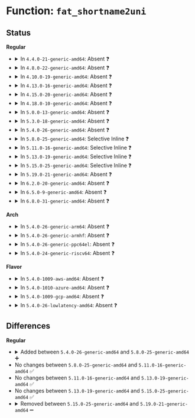 # Function: <code>fat_shortname2uni</code>

## Status
<b>Regular</b>
<ul>
<li>
<details>
<summary>In <code>4.4.0-21-generic-amd64</code>: Absent ❓</summary>

```json
{
  "name": "fat_shortname2uni",
  "collision_type": "Unique Static",
  "inline_type": "Full",
  "funcs": [
    {
      "addr": 18446744071581955543,
      "name": "fat_shortname2uni",
      "external": false,
      "loc": "fs/fat/dir.c:234",
      "file": "fs/fat/dir.c",
      "inline": "declared, inlined",
      "caller_inline": [
        "fs/fat/dir.c:fat_parse_short",
        "fs/fat/dir.c:fat_parse_short"
      ],
      "caller_func": []
    }
  ],
  "symbols": []
}
```
</details>
</li>
<li>
<details>
<summary>In <code>4.8.0-22-generic-amd64</code>: Absent ❓</summary>

```json
{
  "name": "fat_shortname2uni",
  "collision_type": "Unique Static",
  "inline_type": "Full",
  "funcs": [
    {
      "addr": 18446744071582166173,
      "name": "fat_shortname2uni",
      "external": false,
      "loc": "fs/fat/dir.c:234",
      "file": "fs/fat/dir.c",
      "inline": "declared, inlined",
      "caller_inline": [
        "fs/fat/dir.c:fat_parse_short",
        "fs/fat/dir.c:fat_parse_short"
      ],
      "caller_func": []
    }
  ],
  "symbols": []
}
```
</details>
</li>
<li>
<details>
<summary>In <code>4.10.0-19-generic-amd64</code>: Absent ❓</summary>

```json
{
  "name": "fat_shortname2uni",
  "collision_type": "Unique Static",
  "inline_type": "Full",
  "funcs": [
    {
      "addr": 18446744071582255580,
      "name": "fat_shortname2uni",
      "external": false,
      "loc": "fs/fat/dir.c:234",
      "file": "fs/fat/dir.c",
      "inline": "declared, inlined",
      "caller_inline": [
        "fs/fat/dir.c:fat_parse_short",
        "fs/fat/dir.c:fat_parse_short"
      ],
      "caller_func": []
    }
  ],
  "symbols": []
}
```
</details>
</li>
<li>
<details>
<summary>In <code>4.13.0-16-generic-amd64</code>: Absent ❓</summary>

```json
{
  "name": "fat_shortname2uni",
  "collision_type": "Unique Static",
  "inline_type": "Full",
  "funcs": [
    {
      "addr": 18446744071582340623,
      "name": "fat_shortname2uni",
      "external": false,
      "loc": "fs/fat/dir.c:234",
      "file": "fs/fat/dir.c",
      "inline": "declared, inlined",
      "caller_inline": [
        "fs/fat/dir.c:fat_parse_short",
        "fs/fat/dir.c:fat_parse_short"
      ],
      "caller_func": []
    }
  ],
  "symbols": []
}
```
</details>
</li>
<li>
<details>
<summary>In <code>4.15.0-20-generic-amd64</code>: Absent ❓</summary>

```json
{
  "name": "fat_shortname2uni",
  "collision_type": "Unique Static",
  "inline_type": "Full",
  "funcs": [
    {
      "addr": 18446744071582491186,
      "name": "fat_shortname2uni",
      "external": false,
      "loc": "fs/fat/dir.c:234",
      "file": "fs/fat/dir.c",
      "inline": "declared, inlined",
      "caller_inline": [
        "fs/fat/dir.c:fat_parse_short",
        "fs/fat/dir.c:fat_parse_short"
      ],
      "caller_func": []
    }
  ],
  "symbols": []
}
```
</details>
</li>
<li>
<details>
<summary>In <code>4.18.0-10-generic-amd64</code>: Absent ❓</summary>

```json
{
  "name": "fat_shortname2uni",
  "collision_type": "Unique Static",
  "inline_type": "Full",
  "funcs": [
    {
      "addr": 18446744071582682387,
      "name": "fat_shortname2uni",
      "external": false,
      "loc": "fs/fat/dir.c:235",
      "file": "fs/fat/dir.c",
      "inline": "declared, inlined",
      "caller_inline": [
        "fs/fat/dir.c:fat_parse_short",
        "fs/fat/dir.c:fat_parse_short"
      ],
      "caller_func": []
    }
  ],
  "symbols": []
}
```
</details>
</li>
<li>
<details>
<summary>In <code>5.0.0-13-generic-amd64</code>: Absent ❓</summary>

```json
{
  "name": "fat_shortname2uni",
  "collision_type": "Unique Static",
  "inline_type": "Full",
  "funcs": [
    {
      "addr": 18446744071582784243,
      "name": "fat_shortname2uni",
      "external": false,
      "loc": "fs/fat/dir.c:235",
      "file": "fs/fat/dir.c",
      "inline": "declared, inlined",
      "caller_inline": [
        "fs/fat/dir.c:fat_parse_short",
        "fs/fat/dir.c:fat_parse_short",
        "fs/fat/dir.c:fat_parse_short",
        "fs/fat/dir.c:fat_parse_short"
      ],
      "caller_func": []
    }
  ],
  "symbols": []
}
```
</details>
</li>
<li>
<details>
<summary>In <code>5.3.0-18-generic-amd64</code>: Absent ❓</summary>

```json
{
  "name": "fat_shortname2uni",
  "collision_type": "Unique Static",
  "inline_type": "Full",
  "funcs": [
    {
      "addr": 18446744071582958383,
      "name": "fat_shortname2uni",
      "external": false,
      "loc": "fs/fat/dir.c:236",
      "file": "fs/fat/dir.c",
      "inline": "declared, inlined",
      "caller_inline": [
        "fs/fat/dir.c:fat_parse_short",
        "fs/fat/dir.c:fat_parse_short",
        "fs/fat/dir.c:fat_parse_short",
        "fs/fat/dir.c:fat_parse_short"
      ],
      "caller_func": []
    }
  ],
  "symbols": []
}
```
</details>
</li>
<li>
<details>
<summary>In <code>5.4.0-26-generic-amd64</code>: Absent ❓</summary>

```json
{
  "name": "fat_shortname2uni",
  "collision_type": "Unique Static",
  "inline_type": "Full",
  "funcs": [
    {
      "addr": 18446744071583065167,
      "name": "fat_shortname2uni",
      "external": false,
      "loc": "fs/fat/dir.c:234",
      "file": "fs/fat/dir.c",
      "inline": "declared, inlined",
      "caller_inline": [
        "fs/fat/dir.c:fat_parse_short",
        "fs/fat/dir.c:fat_parse_short",
        "fs/fat/dir.c:fat_parse_short",
        "fs/fat/dir.c:fat_parse_short"
      ],
      "caller_func": []
    }
  ],
  "symbols": []
}
```
</details>
</li>
<li>
<details>
<summary>In <code>5.8.0-25-generic-amd64</code>: Selective Inline ❓</summary>

```c
int fat_shortname2uni(struct nls_table * nls, unsigned char * buf, int buf_size, wchar_t * uni_buf, short unsigned int opt, int lower)
```

```json
{
  "name": "fat_shortname2uni",
  "collision_type": "Unique Static",
  "inline_type": "Selective",
  "funcs": [
    {
      "addr": 18446744071583381392,
      "name": "fat_shortname2uni",
      "external": false,
      "loc": "fs/fat/dir.c:234",
      "file": "fs/fat/dir.c",
      "inline": "declared, inlined",
      "caller_inline": [],
      "caller_func": [
        "fs/fat/dir.c:fat_parse_short",
        "fs/fat/dir.c:fat_parse_short"
      ]
    }
  ],
  "symbols": [
    {
      "addr": 18446744071583381392,
      "name": "fat_shortname2uni",
      "section": ".text",
      "bind": "STB_LOCAL",
      "size": 209
    }
  ]
}
```
</details>
</li>
<li>
<details>
<summary>In <code>5.11.0-16-generic-amd64</code>: Selective Inline ❓</summary>

```c
int fat_shortname2uni(struct nls_table * nls, unsigned char * buf, int buf_size, wchar_t * uni_buf, short unsigned int opt, int lower)
```

```json
{
  "name": "fat_shortname2uni",
  "collision_type": "Unique Static",
  "inline_type": "Selective",
  "funcs": [
    {
      "addr": 18446744071583497280,
      "name": "fat_shortname2uni",
      "external": false,
      "loc": "fs/fat/dir.c:234",
      "file": "fs/fat/dir.c",
      "inline": "declared, inlined",
      "caller_inline": [],
      "caller_func": [
        "fs/fat/dir.c:fat_parse_short",
        "fs/fat/dir.c:fat_parse_short"
      ]
    }
  ],
  "symbols": [
    {
      "addr": 18446744071583497280,
      "name": "fat_shortname2uni",
      "section": ".text",
      "bind": "STB_LOCAL",
      "size": 209
    }
  ]
}
```
</details>
</li>
<li>
<details>
<summary>In <code>5.13.0-19-generic-amd64</code>: Selective Inline ❓</summary>

```c
int fat_shortname2uni(struct nls_table * nls, unsigned char * buf, int buf_size, wchar_t * uni_buf, short unsigned int opt, int lower)
```

```json
{
  "name": "fat_shortname2uni",
  "collision_type": "Unique Static",
  "inline_type": "Selective",
  "funcs": [
    {
      "addr": 18446744071583518976,
      "name": "fat_shortname2uni",
      "external": false,
      "loc": "fs/fat/dir.c:234",
      "file": "fs/fat/dir.c",
      "inline": "declared, inlined",
      "caller_inline": [],
      "caller_func": [
        "fs/fat/dir.c:fat_parse_short",
        "fs/fat/dir.c:fat_parse_short"
      ]
    }
  ],
  "symbols": [
    {
      "addr": 18446744071583518976,
      "name": "fat_shortname2uni",
      "section": ".text",
      "bind": "STB_LOCAL",
      "size": 209
    }
  ]
}
```
</details>
</li>
<li>
<details>
<summary>In <code>5.15.0-25-generic-amd64</code>: Selective Inline ❓</summary>

```c
int fat_shortname2uni(struct nls_table * nls, unsigned char * buf, int buf_size, wchar_t * uni_buf, short unsigned int opt, int lower)
```

```json
{
  "name": "fat_shortname2uni",
  "collision_type": "Unique Static",
  "inline_type": "Selective",
  "funcs": [
    {
      "addr": 18446744071583873824,
      "name": "fat_shortname2uni",
      "external": false,
      "loc": "fs/fat/dir.c:234",
      "file": "fs/fat/dir.c",
      "inline": "declared, inlined",
      "caller_inline": [],
      "caller_func": [
        "fs/fat/dir.c:fat_parse_short",
        "fs/fat/dir.c:fat_parse_short"
      ]
    }
  ],
  "symbols": [
    {
      "addr": 18446744071583873824,
      "name": "fat_shortname2uni",
      "section": ".text",
      "bind": "STB_LOCAL",
      "size": 209
    }
  ]
}
```
</details>
</li>
<li>
<details>
<summary>In <code>5.19.0-21-generic-amd64</code>: Absent ❓</summary>

```json
{
  "name": "fat_shortname2uni",
  "collision_type": "Unique Static",
  "inline_type": "Full",
  "funcs": [
    {
      "addr": 18446744071584449750,
      "name": "fat_shortname2uni",
      "external": false,
      "loc": "fs/fat/dir.c:234",
      "file": "fs/fat/dir.c",
      "inline": "declared, inlined",
      "caller_inline": [
        "fs/fat/dir.c:fat_parse_short",
        "fs/fat/dir.c:fat_parse_short",
        "fs/fat/dir.c:fat_parse_short",
        "fs/fat/dir.c:fat_parse_short"
      ],
      "caller_func": []
    }
  ],
  "symbols": []
}
```
</details>
</li>
<li>
<details>
<summary>In <code>6.2.0-20-generic-amd64</code>: Absent ❓</summary>

```json
{
  "name": "fat_shortname2uni",
  "collision_type": "Unique Static",
  "inline_type": "Full",
  "funcs": [
    {
      "addr": 18446744071585113350,
      "name": "fat_shortname2uni",
      "external": false,
      "loc": "fs/fat/dir.c:234",
      "file": "fs/fat/dir.c",
      "inline": "declared, inlined",
      "caller_inline": [
        "fs/fat/dir.c:fat_parse_short",
        "fs/fat/dir.c:fat_parse_short",
        "fs/fat/dir.c:fat_parse_short",
        "fs/fat/dir.c:fat_parse_short"
      ],
      "caller_func": []
    }
  ],
  "symbols": []
}
```
</details>
</li>
<li>
<details>
<summary>In <code>6.5.0-9-generic-amd64</code>: Absent ❓</summary>

```json
{
  "name": "fat_shortname2uni",
  "collision_type": "Unique Static",
  "inline_type": "Full",
  "funcs": [
    {
      "addr": 18446744071585342566,
      "name": "fat_shortname2uni",
      "external": false,
      "loc": "fs/fat/dir.c:234",
      "file": "fs/fat/dir.c",
      "inline": "declared, inlined",
      "caller_inline": [
        "fs/fat/dir.c:fat_parse_short",
        "fs/fat/dir.c:fat_parse_short",
        "fs/fat/dir.c:fat_parse_short",
        "fs/fat/dir.c:fat_parse_short"
      ],
      "caller_func": []
    }
  ],
  "symbols": []
}
```
</details>
</li>
<li>
<details>
<summary>In <code>6.8.0-31-generic-amd64</code>: Absent ❓</summary>

```json
{
  "name": "fat_shortname2uni",
  "collision_type": "Unique Static",
  "inline_type": "Full",
  "funcs": [
    {
      "addr": 18446744071585577270,
      "name": "fat_shortname2uni",
      "external": false,
      "loc": "fs/fat/dir.c:234",
      "file": "fs/fat/dir.c",
      "inline": "declared, inlined",
      "caller_inline": [
        "fs/fat/dir.c:fat_parse_short",
        "fs/fat/dir.c:fat_parse_short",
        "fs/fat/dir.c:fat_parse_short",
        "fs/fat/dir.c:fat_parse_short"
      ],
      "caller_func": []
    }
  ],
  "symbols": []
}
```
</details>
</li>
</ul>
<b>Arch</b>
<ul>
<li>
<details>
<summary>In <code>5.4.0-26-generic-arm64</code>: Absent ❓</summary>

```json
{
  "name": "fat_shortname2uni",
  "collision_type": "Unique Static",
  "inline_type": "Full",
  "funcs": [
    {
      "addr": 18446603336494764752,
      "name": "fat_shortname2uni",
      "external": false,
      "loc": "fs/fat/dir.c:234",
      "file": "fs/fat/dir.c",
      "inline": "declared, inlined",
      "caller_inline": [
        "fs/fat/dir.c:fat_parse_short",
        "fs/fat/dir.c:fat_parse_short",
        "fs/fat/dir.c:fat_parse_short",
        "fs/fat/dir.c:fat_parse_short"
      ],
      "caller_func": []
    }
  ],
  "symbols": []
}
```
</details>
</li>
<li>
<details>
<summary>In <code>5.4.0-26-generic-armhf</code>: Absent ❓</summary>

```json
{
  "name": "fat_shortname2uni",
  "collision_type": "Unique Static",
  "inline_type": "Full",
  "funcs": [
    {
      "addr": 3228191632,
      "name": "fat_shortname2uni",
      "external": false,
      "loc": "fs/fat/dir.c:234",
      "file": "fs/fat/dir.c",
      "inline": "declared, inlined",
      "caller_inline": [
        "fs/fat/dir.c:fat_parse_short",
        "fs/fat/dir.c:fat_parse_short"
      ],
      "caller_func": []
    }
  ],
  "symbols": []
}
```
</details>
</li>
<li>
<details>
<summary>In <code>5.4.0-26-generic-ppc64el</code>: Absent ❓</summary>

```json
{
  "name": "fat_shortname2uni",
  "collision_type": "Unique Static",
  "inline_type": "Full",
  "funcs": [
    {
      "addr": 13835058055288598340,
      "name": "fat_shortname2uni",
      "external": false,
      "loc": "fs/fat/dir.c:234",
      "file": "fs/fat/dir.c",
      "inline": "declared, inlined",
      "caller_inline": [
        "fs/fat/dir.c:fat_parse_short",
        "fs/fat/dir.c:fat_parse_short",
        "fs/fat/dir.c:fat_parse_short",
        "fs/fat/dir.c:fat_parse_short"
      ],
      "caller_func": []
    }
  ],
  "symbols": []
}
```
</details>
</li>
<li>
<details>
<summary>In <code>5.4.0-24-generic-riscv64</code>: Absent ❓</summary>

```json
{
  "name": "fat_shortname2uni",
  "collision_type": "Unique Static",
  "inline_type": "Full",
  "funcs": [
    {
      "addr": 18446743936274105546,
      "name": "fat_shortname2uni",
      "external": false,
      "loc": "fs/fat/dir.c:234",
      "file": "fs/fat/dir.c",
      "inline": "declared, inlined",
      "caller_inline": [
        "fs/fat/dir.c:fat_parse_short",
        "fs/fat/dir.c:fat_parse_short",
        "fs/fat/dir.c:fat_parse_short",
        "fs/fat/dir.c:fat_parse_short"
      ],
      "caller_func": []
    }
  ],
  "symbols": []
}
```
</details>
</li>
</ul>
<b>Flavor</b>
<ul>
<li>
<details>
<summary>In <code>5.4.0-1009-aws-amd64</code>: Absent ❓</summary>

```json
{
  "name": "fat_shortname2uni",
  "collision_type": "Unique Static",
  "inline_type": "Full",
  "funcs": [
    {
      "addr": 18446744071583033903,
      "name": "fat_shortname2uni",
      "external": false,
      "loc": "fs/fat/dir.c:234",
      "file": "fs/fat/dir.c",
      "inline": "declared, inlined",
      "caller_inline": [
        "fs/fat/dir.c:fat_parse_short",
        "fs/fat/dir.c:fat_parse_short",
        "fs/fat/dir.c:fat_parse_short",
        "fs/fat/dir.c:fat_parse_short"
      ],
      "caller_func": []
    }
  ],
  "symbols": []
}
```
</details>
</li>
<li>
<details>
<summary>In <code>5.4.0-1010-azure-amd64</code>: Absent ❓</summary>

```json
{
  "name": "fat_shortname2uni",
  "collision_type": "Unique Static",
  "inline_type": "Full",
  "funcs": [
    {
      "addr": 18446744071582971055,
      "name": "fat_shortname2uni",
      "external": false,
      "loc": "fs/fat/dir.c:234",
      "file": "fs/fat/dir.c",
      "inline": "declared, inlined",
      "caller_inline": [
        "fs/fat/dir.c:fat_parse_short",
        "fs/fat/dir.c:fat_parse_short",
        "fs/fat/dir.c:fat_parse_short",
        "fs/fat/dir.c:fat_parse_short"
      ],
      "caller_func": []
    }
  ],
  "symbols": []
}
```
</details>
</li>
<li>
<details>
<summary>In <code>5.4.0-1009-gcp-amd64</code>: Absent ❓</summary>

```json
{
  "name": "fat_shortname2uni",
  "collision_type": "Unique Static",
  "inline_type": "Full",
  "funcs": [
    {
      "addr": 18446744071583022511,
      "name": "fat_shortname2uni",
      "external": false,
      "loc": "fs/fat/dir.c:234",
      "file": "fs/fat/dir.c",
      "inline": "declared, inlined",
      "caller_inline": [
        "fs/fat/dir.c:fat_parse_short",
        "fs/fat/dir.c:fat_parse_short",
        "fs/fat/dir.c:fat_parse_short",
        "fs/fat/dir.c:fat_parse_short"
      ],
      "caller_func": []
    }
  ],
  "symbols": []
}
```
</details>
</li>
<li>
<details>
<summary>In <code>5.4.0-26-lowlatency-amd64</code>: Absent ❓</summary>

```json
{
  "name": "fat_shortname2uni",
  "collision_type": "Unique Static",
  "inline_type": "Full",
  "funcs": [
    {
      "addr": 18446744071583111631,
      "name": "fat_shortname2uni",
      "external": false,
      "loc": "fs/fat/dir.c:234",
      "file": "fs/fat/dir.c",
      "inline": "declared, inlined",
      "caller_inline": [
        "fs/fat/dir.c:fat_parse_short",
        "fs/fat/dir.c:fat_parse_short",
        "fs/fat/dir.c:fat_parse_short",
        "fs/fat/dir.c:fat_parse_short"
      ],
      "caller_func": []
    }
  ],
  "symbols": []
}
```
</details>
</li>
</ul>

## Differences
<b>Regular</b>
<ul>
<li>
<details>
<summary>Added between <code>5.4.0-26-generic-amd64</code> and <code>5.8.0-25-generic-amd64</code> ➕</summary>

```c
int fat_shortname2uni(struct nls_table * nls, unsigned char * buf, int buf_size, wchar_t * uni_buf, short unsigned int opt, int lower)
```
</details>
</li>
<li>
No changes between <code>5.8.0-25-generic-amd64</code> and <code>5.11.0-16-generic-amd64</code> ✅
</li>
<li>
No changes between <code>5.11.0-16-generic-amd64</code> and <code>5.13.0-19-generic-amd64</code> ✅
</li>
<li>
No changes between <code>5.13.0-19-generic-amd64</code> and <code>5.15.0-25-generic-amd64</code> ✅
</li>
<li>
<details>
<summary>Removed between <code>5.15.0-25-generic-amd64</code> and <code>5.19.0-21-generic-amd64</code> ➖</summary>

```c
int fat_shortname2uni(struct nls_table * nls, unsigned char * buf, int buf_size, wchar_t * uni_buf, short unsigned int opt, int lower)
```
</details>
</li>
</ul>
